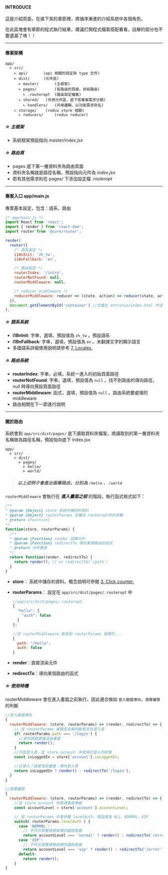 #### INTRODUCE
這是介紹頁面，在接下來的章節裡，將循序漸進的介紹系統中各個角色。

在此區塊會有章節的程式執行結果，建議打開程式檔案搭配著看，註解的部分也不要遺漏了唷！！

---

#### 專案架構

```
app/
  ⊢ src/
    ⊢ api/       (api 相關的設定與 type 文件)
    ⊢ dist/      (元件區)
      ⊢ master/       (主框架)
      ⊢ pages/        (有路由的頁面，非純路由)
        ∟ .routeropt  (路由設定檔案)
      ∟ shared/   (共用元件區，底下依專案需求分類)
        ∟ handlers/   (共用邏輯，以功能需求命名)
    ∟ storage/    (redux store 相關)
      ∟ reducers/     (redux reducer)
```


##### ☆ 主框架
 - 系統框架預設指向 *master/index.jsx*

##### ☆ 路由頁
 - pages 底下第一層資料夾為路由頁面
 - 資料夾名稱就是路徑名稱，預設指向元件為 *index.jsx*
 - 若有其他需求則在 pages/ 下添加設定檔 *.routeropt*

***

#### 專案入口 app/main.js
專案基本設定，包含：語系、路由

``` js
/* app/main.js */
import React from 'react';
import { render } from 'react-dom';
import router from '@core/router';

render(
  router({
    /* 語系設定 */
    i18nInit: 'zh_tw',
    i18nFallback: 'en',

    /* 路由設定 */
    routerIndex: '/intro',
    routerNotFound: null,
    routerMiddleware: null,

    /* reducer middleware */
    reducerMiddleware: reducer => (state, action) => reducer(state, action)
  }),
  document.getElementById('container') //定義在 entrance/index.html 中渲染內容的元素
);
```

##### ☆ 語系系統
 - **i18nInit**: 字串，選填，預設值為 `zh_tw` 。預設語系
 - **i18nFallback**: 字串，選填，預設值為 `en` 。未翻譯文字的顯示語言
 - 多國語系詳細使用說明請參考 [7. Locales.](/locale)

##### ☆ 路由系統
 - **routerIndex**: 字串，必填。系統一進入的初始頁面路徑
 - **routerNotFound**: 字串，選填，預設值為 `null` 。找不到路由的導向路徑， null 時導向預設頁面路徑
 - **routerMiddleware**: 函式，選填，預設值為 `null` 。路由系統要處理的 middleware
 - 路由相關在下一節進行說明

***

#### 關於路由
系統會到 `app/src/dist/pages/` 底下讀取資料夾檔案，將讀取到的第一層資料夾名稱做為路徑名稱，預設指向底下 index.jsx

```
app/
  ⊢ src/
    ⊢ dist/
      ⊢ pages/
        ⊢ hello/
        ⊢ world/
```

> ##### 以上述例子會產出兩筆路由，分別為 `/hello` 、 `/world`

`routerMiddleware` 會執行在 **_進入畫面之前_** 的階段，執行函式格式如下：

``` javascript
/**
* @param {Object} store 系統中儲存的資料
* @param {Object} routerParams 定義在.routeropt中的參數
* @return {Function}
*/
function(store, routerParams) {
  /**
  * @param {Function} render 回傳元件
  * @param {Function} redirectTo 導向某個路由的函式
  * @return 元件畫面
  */
  return function(render, redirectTo) {
    return render(); // or redirectTo('/path')
  }
}
```

- **store**： 系統中儲存的資料。概念說明可參閱 [3. Click counter.](/counter)

- **routerParams**： 設定在 `app/src/dist/pages/.routeropt` 中

  ``` javascript
  //app/src/dist/pages/.routeropt
  {
    "hello": {
      "auth": false
    }
  };

  //在 routerMiddleware 取到的 routerParams 就等於...
  {
    path: "/hello",
    auth: false
  }
  ```

- **render**：直接渲染元件

- **redirectTo**：導向某個路由的函式


##### ☆ 使用時機
routerMiddleware 會在進入畫面之前執行，因此適合做如 `登入驗證導向`、`瀏覽權限` 的判斷

``` javascript
//登入驗證導向
{
  routerMiddleware: (store, routerParams) => (render, redirectTo) => {
    // 從 routerParams 拿路徑名稱判斷是否在登入頁
    if( routerParams.path === '/login') {
      //是的話就直接渲染畫面
      return render();
    }
    //不是登入頁，從 store.account 中取得已登入的狀態
    const isLoggedIn = store['account'].isLoggedIn;

    //已登入？直接渲染畫面：導向登入頁
    return isLoggedIn ? render() : redirectTo('/login');
  }
}
```

``` javascript
//瀏覽權限
{
  routerMiddleware: (store, routerParams) => (render, redirectTo) => {
    //從 store.account 中取得會員等級
    const accountLevel = store['account'].accountLevel;

    // 從 routerParams 中拿參數 levelAuth，假設值為 ALL、NORMAL、VIP
    switch( routerParams.levelAuth ) {
      case 'NORMAL':
        // 不符合瀏覽資格就導向錯誤頁面
        return accountLevel === 'normal' ? render() : redirectTo('/error');
      case 'VIP':
        // 不符合瀏覽資格就導向錯誤頁面
        return accountLevel === 'vip' ? render() : redirectTo('/error');
      default:
        return render();
    }
}
```